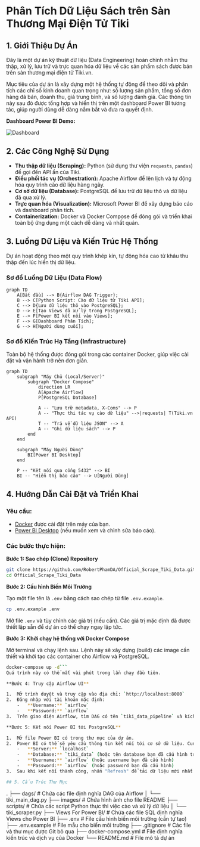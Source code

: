 # Phân Tích Dữ Liệu Sách trên Sàn Thương Mại Điện Tử Tiki

## 1. Giới Thiệu Dự Án

Đây là một dự án kỹ thuật dữ liệu (Data Engineering) hoàn chỉnh nhằm thu thập, xử lý, lưu trữ và trực quan hóa dữ liệu về các sản phẩm sách được bán trên sàn thương mại điện tử Tiki.vn.

Mục tiêu của dự án là xây dựng một hệ thống tự động để theo dõi và phân tích các chỉ số kinh doanh quan trọng như: số lượng sản phẩm, tổng số đơn hàng đã bán, doanh thu, giá trung bình, và số lượng đánh giá. Các thông tin này sau đó được tổng hợp và hiển thị trên một dashboard Power BI tương tác, giúp người dùng dễ dàng nắm bắt và đưa ra quyết định.

**Dashboard Power BI Demo:**

![Dashboard](https://user-images.githubusercontent.com/109314051/235266850-848e0261-299f-4df4-a15d-8db40e53a25d.png)

## 2. Các Công Nghệ Sử Dụng

- **Thu thập dữ liệu (Scraping):** Python (sử dụng thư viện `requests`, `pandas`) để gọi đến API ẩn của Tiki.
- **Điều phối tác vụ (Orchestration):** Apache Airflow để lên lịch và tự động hóa quy trình cào dữ liệu hàng ngày.
- **Cơ sở dữ liệu (Database):** PostgreSQL để lưu trữ dữ liệu thô và dữ liệu đã qua xử lý.
- **Trực quan hóa (Visualization):** Microsoft Power BI để xây dựng báo cáo và dashboard phân tích.
- **Containerization:** Docker và Docker Compose để đóng gói và triển khai toàn bộ ứng dụng một cách dễ dàng và nhất quán.

## 3. Luồng Dữ Liệu và Kiến Trúc Hệ Thống

Dự án hoạt động theo một quy trình khép kín, tự động hóa cao từ khâu thu thập đến lúc hiển thị dữ liệu.

### Sơ đồ Luồng Dữ Liệu (Data Flow)

```mermaid
graph TD
    A[Bắt đầu] --> B{Airflow DAG Trigger};
    B --> C[Python Script: Cào dữ liệu từ Tiki API];
    C --> D{Lưu dữ liệu thô vào PostgreSQL};
    D --> E[Tạo Views đã xử lý trong PostgreSQL];
    E --> F[Power BI kết nối vào Views];
    F --> G[Dashboard Phân Tích];
    G --> H[Người dùng cuối];
```

### Sơ đồ Kiến Trúc Hạ Tầng (Infrastructure)

Toàn bộ hệ thống được đóng gói trong các container Docker, giúp việc cài đặt và vận hành trở nên đơn giản.

```mermaid
graph TD
    subgraph "Máy Chủ (Local/Server)"
        subgraph "Docker Compose"
            direction LR
            A[Apache Airflow]
            P[PostgreSQL Database]

            A -- "Lưu trữ metadata, X-Coms" --> P
            A -- "Thực thi tác vụ cào dữ liệu" -->|requests| T(Tiki.vn API)
            T -- "Trả về dữ liệu JSON" --> A
            A -- "Ghi dữ liệu sách" --> P
        end
    end

    subgraph "Máy Người Dùng"
        BI[Power BI Desktop]
    end

    P -- "Kết nối qua cổng 5432" --> BI
    BI -- "Hiển thị báo cáo" --> U[Người Dùng]
```

## 4. Hướng Dẫn Cài Đặt và Triển Khai

### Yêu cầu:
- [Docker](https://www.docker.com/products/docker-desktop/) được cài đặt trên máy của bạn.
- [Power BI Desktop](https://powerbi.microsoft.com/en-us/desktop/) (nếu muốn xem và chỉnh sửa báo cáo).

### Các bước thực hiện:

**Bước 1: Sao chép (Clone) Repository**
```bash
git clone https://github.com/RobertPhamDA/Official_Scrape_Tiki_Data.git
cd Official_Scrape_Tiki_Data
```

**Bước 2: Cấu hình Biến Môi Trường**

Tạo một file tên là `.env` bằng cách sao chép từ file `.env.example`.
```bash
cp .env.example .env
```
Mở file `.env` và tùy chỉnh các giá trị (nếu cần). Các giá trị mặc định đã được thiết lập sẵn để dự án có thể chạy ngay lập tức.

**Bước 3: Khởi chạy hệ thống với Docker Compose**

Mở terminal và chạy lệnh sau. Lệnh này sẽ xây dựng (build) các image cần thiết và khởi tạo các container cho Airflow và PostgreSQL.
```bash
docker-compose up -d```
Quá trình này có thể mất vài phút trong lần chạy đầu tiên.

**Bước 4: Truy cập Airflow UI**

1.  Mở trình duyệt và truy cập vào địa chỉ: `http://localhost:8080`
2.  Đăng nhập với tài khoản mặc định:
    -   **Username:** `airflow`
    -   **Password:** `airflow`
3.  Trên giao diện Airflow, tìm DAG có tên `tiki_data_pipeline` và kích hoạt nó (Un-pause) để bắt đầu chạy quy trình cào dữ liệu đầu tiên.

**Bước 5: Kết nối Power BI tới PostgreSQL**

1.  Mở file Power BI có trong thư mục của dự án.
2.  Power BI có thể sẽ yêu cầu thông tin kết nối tới cơ sở dữ liệu. Cung cấp các thông tin sau:
    -   **Server:** `localhost`
    -   **Database:** `tiki_data` (hoặc tên database bạn đã cấu hình trong file `.env`)
    -   **Username:** `airflow` (hoặc username bạn đã cấu hình)
    -   **Password:** `airflow` (hoặc password bạn đã cấu hình)
3.  Sau khi kết nối thành công, nhấn "Refresh" để tải dữ liệu mới nhất từ database về và xem báo cáo.

## 5. Cấu Trúc Thư Mục

```
.
├── dags/                  # Chứa các file định nghĩa DAG của Airflow
│   └── tiki_main_dag.py
├── images/                # Chứa hình ảnh cho file README
├── scripts/               # Chứa các script Python thực thi việc cào và xử lý dữ liệu
│   └── tiki_scraper.py
├── Views For Power BI/    # Chứa các file SQL định nghĩa Views cho Power BI
├── .env                   # File cấu hình biến môi trường (cần tự tạo)
├── .env.example           # File mẫu cho biến môi trường
├── .gitignore             # Các file và thư mục được Git bỏ qua
├── docker-compose.yml     # File định nghĩa kiến trúc và dịch vụ của Docker
└── README.md              # File mô tả dự án
```